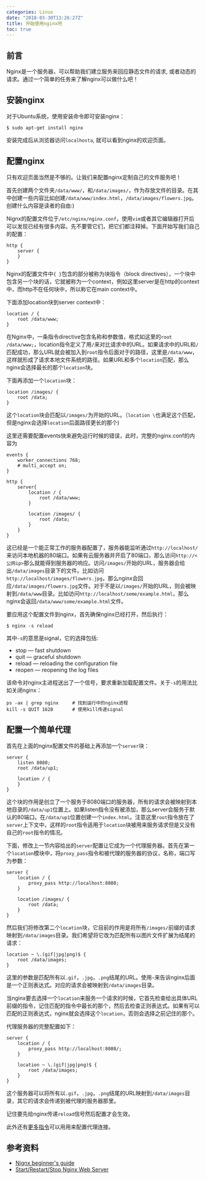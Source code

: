 ```yaml
---
categories: Linux
date: "2018-03-30T13:26:27Z"
title: 开始使用nginx吧
toc: true
---
```


## 前言
Nginx是一个服务器，可以帮助我们建立服务来回应静态文件的请求, 或者动态的请求。通过一个简单的任务来了解nginx可以做什么吧！

## 安装nginx
对于Ubuntu系统，使用安装命令即可安装nginx：
```
$ sudo apt-get install nginx
```
安装完成后从浏览器访问`localhosta`, 就可以看到nginx的欢迎页面。

## 配置nginx
只有欢迎页面当然是不够的。让我们来配置nginx定制自己的文件服务吧！

首先创建两个文件夹`/data/www/`，和`/data/images/`，作为存放文件的目录。在其中创建一些内容比如创建`/data/www/index.html`，`/data/images/flowers.jpg`。创建什么内容是读者的自由:)

Nignx的配置文件位于`/etc/nginx/nginx.conf`，使用`vim`或者其它编辑器打开后可以发现已经有很多内容。先不要管它们，把它们都注释掉。下面开始写我们自己的配置：
```
http {
    server {
    }
}
```
Nginx的配置文件中`{ }`包含的部分被称为块指令（block directives），一个块中包含另一个块的话，它就被称为一个context，例如这里server是在http的context中，而http不在任何块中，所以称它在main context中。

下面添加location块到server context中：
```
location / {
    root /data/www;
}
```
在Nginx中，一条指令directive包含名称和参数值，格式如这里的`root /data/www;`，location指令定义了用`/`来对比请求中的URL。如果请求中的URL和`/`匹配成功，那么URL就会被加入到`root`指令后面对于的路径，这里是`/data/www`，这样就形成了请求本地文件系统的路径。如果URL和多个`location`匹配，那么nginx会选择最长的那个`location`块。

下面再添加一个`location`块：
```
location /images/ {
    root /data;
}
```
这个`location`块会匹配以`/images/`为开始的URL。（`location \`也满足这个匹配，但是nginx会选择`location`后面路径更长的那个)

这里还需要配置events快来避免运行时候的错误，此时，完整的nginx.conf的内容为
```
events {
    worker_connections 768;
    # multi_accept on;
}

http {
    server{
        location / {
            root /data/www;
        }

        location /images/ {
            root /data;
        }
    }
}
```
这已经是一个能正常工作的服务器配置了，服务器能监听通过`http://localhost/`来访问本地机器的80端口。如果有云服务器并开启了80端口，那么访问`http://<公网ip>`那么就能得到服务器的响应。访问`/images/`开始的URL，服务器会给出`/data/images`目录下的文件。比如访问`http://localhost/images/flowers.jpg`，那么nginx会回应`/data/images/flowers.jpg`文件。对于不是以`/images/`开始的URL，则会被映射到`/data/www`目录。比如访问`http://localhost/seme/example.html`，那么nginx会返回`/data/www/some/example.html`文件。

要应用这个配置文件到nginx，首先确保nginx已经打开，然后执行：
```
$ nginx -s reload
```
其中`-s`的意思是signal，它的选择包括:

* stop — fast shutdown
* quit — graceful shutdown
* reload — reloading the configuration file
* reopen — reopening the log files

该命令对nginx主进程送出了一个信号，要求重新加载配置文件。关于`-s`的用法比如关闭nginx：
```
ps -ax | grep nginx     # 找到运行中的nginx进程
kill -s QUIT 1628       # 使用kill传递signal
```

## 配置一个简单代理
首先在上面的nginx配置文件的基础上再添加一个`server`块：
```
server {
    listen 8080;
    root /data/up1;

    location / {
    }
}
```
这个块的作用是创立了一个服务于8080端口的服务器，所有的请求会被映射到本地目录的`/data/up1`位置上。如果listen指令没有被添加，那么server会服务于默认的80端口。在`/data/up1`位置创建一个`index.html`。注意这里`root`指令放在了`server`上下文中，这样的`root`指令适用于`location`块被用来服务请求但是又没有自己的`root`指令的情况。

下面，修改上一节内容给出的`server`配置让它成为一个代理服务器。首先在第一个`location`模块中，将`proxy_pass`指令和被代理的服务器的协议，名称，端口写为参数：
```
server {
    location / {
        proxy_pass http://localhost:8080;
    }

    location /images/ {
        root /data;
    }
}
```
然后我们将修改第二个`location`块，它目前的作用是将所有`/images/`前缀的请求映射到`/data/images`目录。我们希望将它改为匹配所有以图片文件扩展为结尾的请求：
```
location ~ \.(gif|jpg|png)$ {
    root /data/images;
}
```
这里的参数是匹配所有以`.gif`，`.jpg`，`.png`结尾的URL。使用`~`来告诉nginx后面是一个正则表达式。对应的请求会被映射到`/data/images`目录。

当nginx要去选择一个`location`来服务一个请求的时候，它首先检查给出具体URL前缀的指令，记住匹配的指令中最长的那个，然后去检查正则表达式。如果有可以匹配的正则表达式，nginx就会选择这个`location`，否则会选择之前记住的那个。

代理服务器的完整配置如下：
```
server {
    location / {
        proxy_pass http://localhost:8080/;
    }

    location ~ \.(gif|jpg|png)$ {
        root /data/images;
    }
}
```
这个服务器可以将所有以`.gif`，`.jpg`，`.png`结尾的URL映射到`/data/images`目录，其它的请求会传递到被代理的服务器那里。

记住要先给nginx传递`reload`信号然后配置才会生效。

此外还有[更多指令](http://nginx.org/en/docs/http/ngx_http_proxy_module.html)可以用用来配置代理连接。

## 参考资料
* [Nignx beginner's guide](http://nginx.org/en/docs/beginners_guide.html)
* [Start/Restart/Stop Nginx Web Server](https://www.cyberciti.biz/faq/nginx-restart-ubuntu-linux-command/)
